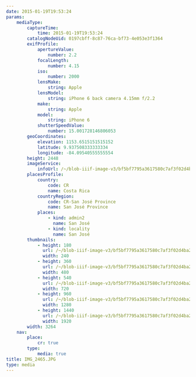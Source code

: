 ```yaml
---
date: 2015-01-19T19:53:24
params:
    mediaType:
        captureTime:
            time: 2015-01-19T19:53:24
        catalogNodeUid: 0197cbff-8c87-76ca-bf73-4e053e3f1364
        exifProfile:
            apertureValue:
                number: 2.2
            focalLength:
                number: 4.15
            iso:
                number: 2000
            lensMake:
                string: Apple
            lensModel:
                string: iPhone 6 back camera 4.15mm f/2.2
            make:
                string: Apple
            model:
                string: iPhone 6
            shutterSpeedValue:
                number: 15.001728146806053
        geoCoordinates:
            elevation: 1153.6515151515152
            latitude: 9.937508333333334
            longitude: -84.09540555555554
        height: 2448
        imageService:
            infoUrl: /~/blob-iiif-image-v3/bf5bf7795a3617580c7af3f02d4ba25d9b6c729d6662533bce2854cf3c5e2120/info.json
        placesProfile:
            country:
                code: CR
                name: Costa Rica
            countryRegion:
                code: CR-San José Province
                name: San José Province
            places:
                - kind: admin2
                  name: San José
                - kind: locality
                  name: San José
        thumbnails:
            - height: 180
              url: /~/blob-iiif-image-v3/bf5bf7795a3617580c7af3f02d4ba25d9b6c729d6662533bce2854cf3c5e2120/full/240%2C180/0/default.jpg
              width: 240
            - height: 360
              url: /~/blob-iiif-image-v3/bf5bf7795a3617580c7af3f02d4ba25d9b6c729d6662533bce2854cf3c5e2120/full/480%2C360/0/default.jpg
              width: 480
            - height: 540
              url: /~/blob-iiif-image-v3/bf5bf7795a3617580c7af3f02d4ba25d9b6c729d6662533bce2854cf3c5e2120/full/720%2C540/0/default.jpg
              width: 720
            - height: 960
              url: /~/blob-iiif-image-v3/bf5bf7795a3617580c7af3f02d4ba25d9b6c729d6662533bce2854cf3c5e2120/full/1280%2C960/0/default.jpg
              width: 1280
            - height: 1440
              url: /~/blob-iiif-image-v3/bf5bf7795a3617580c7af3f02d4ba25d9b6c729d6662533bce2854cf3c5e2120/full/1920%2C1440/0/default.jpg
              width: 1920
        width: 3264
    nav:
        place:
            cr: true
        type:
            media: true
title: IMG_2465.JPG
type: media
---
```

